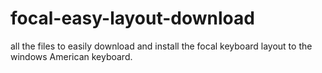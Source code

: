 # focal-easy-layout-download
all the files to easily download and install the focal keyboard layout to the windows American keyboard.
